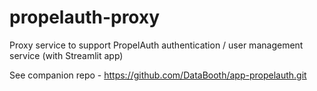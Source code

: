 # propelauth-proxy

Proxy service to support PropelAuth authentication / user management service (with Streamlit app)

See companion repo - https://github.com/DataBooth/app-propelauth.git
